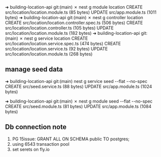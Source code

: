 ➜  building-location-api git:(main) ✗ nest g module location
CREATE src/location/location.module.ts (85 bytes)
UPDATE src/app.module.ts (1011 bytes)
➜  building-location-api git:(main) ✗ nest g controller location
CREATE src/location/location.controller.spec.ts (506 bytes)
CREATE src/location/location.controller.ts (105 bytes)
UPDATE src/location/location.module.ts (182 bytes)
➜  building-location-api git:(main) ✗ nest g service location
CREATE src/location/location.service.spec.ts (474 bytes)
CREATE src/location/location.service.ts (92 bytes)
UPDATE src/location/location.module.ts (268 bytes)


## manage seed data



➜  building-location-api git:(main) nest g service seed --flat --no-spec
CREATE src/seed.service.ts (88 bytes)
UPDATE src/app.module.ts (1024 bytes)

➜  building-location-api git:(main) ✗ nest g module seed --flat --no-spec
CREATE src/seed.module.ts (81 bytes)
UPDATE src/app.module.ts (1084 bytes)



## Db connection note
1. PG 15issue: GRANT ALL ON SCHEMA public TO postgres;
2. using 6543 transaction pool
3. set serets on fly.io